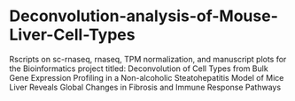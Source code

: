 # Deconvolution-analysis-of-Mouse-Liver-Cell-Types

Rscripts on sc-rnaseq, rnaseq, TPM normalization, and manuscript plots for the Bioinformatics project titled: Deconvolution of Cell Types from Bulk Gene Expression Profiling in a Non-alcoholic Steatohepatitis Model of Mice Liver Reveals Global Changes in Fibrosis and Immune Response Pathways

